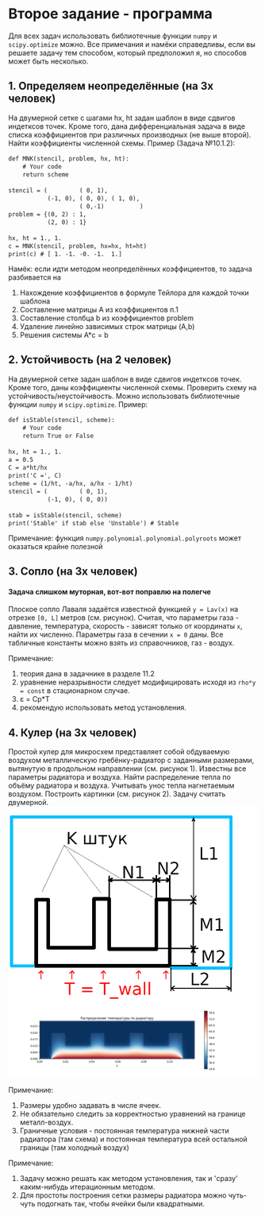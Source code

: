 Второе задание - программа
==========================


Для всех задач использовать библиотечные функции `numpy` и `scipy.optimize` можно. Все примечания и намёки справедливы, если вы решаете задачу тем способом, который предположил я, но способов может быть несколько.

## 1. Определяем неопределённые (на 3х человек)
На двумерной сетке с шагами hx, ht задан шаблон в виде сдвигов индетксов точек. Кроме того, дана дифференциальная задача в виде списка коэффициентов при различных производных (не выше второй). Найти коэффициенты численной схемы.
Пример (Задача №10.1.2):

```python3
def MNK(stencil, problem, hx, ht):
	# Your code
	return scheme

stencil = (         ( 0, 1),
           (-1, 0), ( 0, 0), ( 1, 0),
                    ( 0,-1)          )
problem = {(0, 2) : 1,
           (2, 0) : 1}

hx, ht = 1., 1.
c = MNK(stencil, problem, hx=hx, ht=ht)
print(c) # [ 1. -1. -0. -1.  1.]
```

Намёк: если идти методом неопределённых коэффициентов, то задача разбивается на

1. Нахождение коэффициентов в формуле Тейлора для каждой точки шаблона
2. Составление матрицы A из коэффициентов п.1
3. Составление столбца b из коэффициентов problem
4. Удаление линейно зависимых строк матрицы (A,b)
5. Решения системы A*c = b

## 2. Устойчивость (на 2 человек)
На двумерной сетке задан шаблон в виде сдвигов индетксов точек. Кроме того, даны коэффициенты численной схемы. Проверить схему на устойчивость/неустойчивость. Можно использовать библиотечные функции `numpy` и `scipy.optimize`.
Пример:

```python3
def isStable(stencil, scheme):
	# Your code
	return True or False

hx, ht = 1., 1.
a = 0.5
C = a*ht/hx
print('C =', C)
scheme = (1/ht, -a/hx, a/hx - 1/ht)
stencil = (         ( 0, 1),
           (-1, 0), ( 0, 0))

stab = isStable(stencil, scheme)
print('Stable' if stab else 'Unstable') # Stable
```

Примечание: функция `numpy.polynomial.polynomial.polyroots` может оказаться крайне полезной

## 3. Сопло (на 3х человек)
#### Задача слишком муторная, вот-вот поправлю на полегче

Плоское сопло Лаваля задаётся известной функцией `y = Lav(x)` на отрезке `[0, L]` метров (см. рисунок). Считая, что параметры газа - давление, температура, скорость - зависят только от координаты `x`, найти их численно. Параметры газа в сечении `x = 0` даны. Все табличные константы можно взять из справочников, газ - воздух.

Примечание:
1. теория дана в задачнике в разделе 11.2
2. уравнение неразрывности следует модифицировать исходя из `rho*y = const` в стационарном случае.
3. &#949; = Cp*T
4. рекомендую использовать метод установления.

## 4. Кулер (на 3х человек)
Простой кулер для микросхем представляет собой обдуваемую воздухом металлическую гребёнку-радиатор с заданными размерами, вытянутую в продольном направлении (см. рисунок 1). Известны все параметры радиатора и воздуха. Найти распределение тепла по объёму радиатора и воздуха. Учитывать унос тепла нагнетаемым воздухом. Построить картинки (см. рисунок 2). Задачу считать двумерной.
![Heatsink scheme](heatsink.png)
![Temperature filed](Temperature.png)

Примечание:
1. Размеры удобно задавать в числе ячеек.
2. Не обязательно следить за корректностью уравнений на границе металл-воздух.
3. Граничные условия - постоянная температура нижней части радиатора (там схема) и постоянная температура всей остальной границы (там холодный воздух)

Примечание:
1. Задачу можно решать как методом установления, так и 'cразу' каким-нибудь итерационным методом.
2. Для простоты построения сетки размеры радиатора можно чуть-чуть подогнать так, чтобы ячейки были квадратными.
